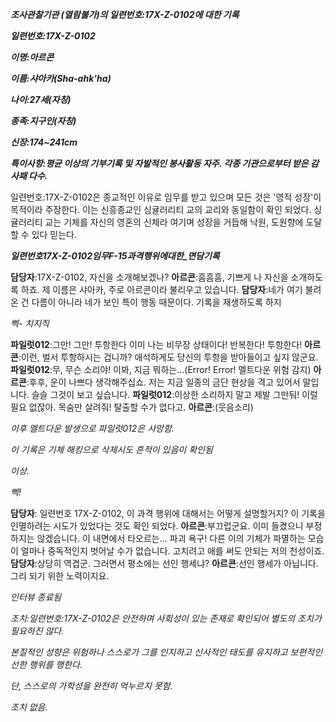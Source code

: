 ***조사관찰기관 (열람불가)의 일련번호:17X-Z-0102에 대한 기록***

***일련번호:17X-Z-0102***

***이명:아르콘***

***이름:샤아카(Sha-ahk'ha)***

***나이:27세(자칭)***

***종족:지구인(자칭)***

***신장:174~241cm***

***특이사항:평균 이상의 기부기록 및 자발적인 봉사활동 자주. 각종 기관으로부터 받은 감사패 다수.***


일련번호:17X-Z-0102은 종교적인 이유로 임무를 받고 있으며 모든 것은 '영적 성장'이 목적이라 주장한다.
이는 신흥종교인 싱귤러리티 교의 교리와 동일함이 확인 되었다.
싱귤러리티 교는 기체를 자신의 영혼의 신체라 여기며 성장을 거듭해 낙원, 도원향에 도달할 수 있다 믿는다.


***일련번호17X-Z-0102임무F-15과격행위에대한_면담기록***


**담당자**:17X-Z-0102, 자신을 소개해보겠나?
**아르콘**:흠흠흠, 기쁘게 나 자신을 소개하도록 하죠. 제 이름은 샤아카, 주로 아르콘이라 불리우고 있습니다.
**담당자**:네가 여기 불려온 건 다름이 아니라 네가 보인 특이 행동 때문이다. 기록을 재생하도록 하지


*삑- 치지직*


**파일럿012**:그만! 그만! 투항한다 이미 나는 비무장 상태이다!  반복한다! 투항한다!
**아르콘**:이런, 벌서 투항하시는 겁니까? 애석하게도 당신의 투항을 받아들이고 싶지 않군요.
**파일럿012**:무, 무슨 소리야! 이봐, 지금 뭐하는...(Error! Error! 멜트다운 위험 감지)
**아르콘**:후후, 운이 나쁘다 생각해주십쇼. 저는 지금 일종의 금단 현상을 격고 있어서 말입니다. 슬슬 그것이 보고 싶습니다.
**파일럿012**:이상한 소리하지 말고 제발 그만둬! 이럴 필요 없잖아. 목숨만 살려줘! 탈출할 수가 없다고.
**아르콘**:(웃음소리)


*이후 멜트다운 발생으로 파일럿012은 사망함.*

*이 기록은 기체 해킹으로 삭제시도 흔적이 있음이 확인됨*

*이상.*

*삑!*


**담당자**: 일련번호 17X-Z-0102, 이 과격 행위에 대해서는 어떻게 설명할거지? 이 기록을 인멸하려는 시도가 있었다는 것도 확인 되었다.
**아르콘**:부끄럽군요. 이미 들켰으니 부정하지는 않겠습니다. 이 내면에서 타오르는... 파괴 욕구! 다른 이의 기체가 파멸하는 모습이 얼마나 중독적인지 벗어날 수가 없습니다. 고치려고 애를 써도 안되는 저의 천성이죠.
**담당자**:상당히 역겹군. 그러면서 평소에는 선인 행세냐?
**아르콘**:선인 행세가 아닙니다. 그리 되기 위한 노력이지요.


*인터뷰 종료됨*


*조치:일련번호:17X-Z-0102은 안전하며 사회성이 있는 존재로 확인되어 별도의 조치가 필요하진 않다.*

*본질적인 성향은 위험하나 스스로가 그를 인지하고 신사적인 태도를 유지하고 보편적인 선한 행위를 행한다.*

*단, 스스로의 가학성을 완전히 억누르지 못함.*

*조치 없음.*